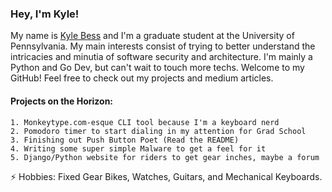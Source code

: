 ### Hey, I'm Kyle!


My name is [Kyle Bess](https://www.linkedin.com/in/kyle9bess/) and I'm a graduate student at the University of Pennsylvania. My main interests consist of trying to better understand the intricacies and minutia of software security and architecture. I'm mainly a Python and Go Dev, but can't wait to touch more techs. Welcome to my GitHub! Feel free to check out my projects and medium articles.
#### Projects on the Horizon:
	1. Monkeytype.com-esque CLI tool because I'm a keyboard nerd
	2. Pomodoro timer to start dialing in my attention for Grad School
	3. Finishing out Push Button Poet (Read the README)
	4. Writing some super simple Malware to get a feel for it
	5. Django/Python website for riders to get gear inches, maybe a forum
⚡ Hobbies: Fixed Gear Bikes, Watches, Guitars, and Mechanical Keyboards.



<!--
To Do:    
1. Add Technologies I work in.  
2. Add picture of Penn for a background.   
3. Add some sIcK GiFs.    
4. [Kyle Bess](https://www.linkedin.com/in/kyle9bess/)

- 🔭 I’m currently working on ...
- 🌱 I’m currently learning ...
- 👯 I’m looking to collaborate on ...
- 🤔 I’m looking for help with ...
- 💬 Ask me about ...
- 📫 How to reach me: ...
- 😄 Pronouns: ...
- ⚡ Fun fact: ...
-->
